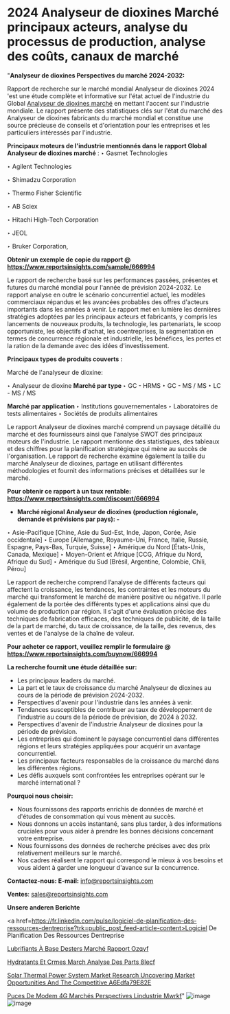 # 2024 Analyseur de dioxines Marché principaux acteurs, analyse du processus de production, analyse des coûts, canaux de marché

"<strong>Analyseur de dioxines Perspectives du marché 2024-2032:</strong>

Rapport de recherche sur le marché mondial Analyseur de dioxines 2024 'est une étude complète et informative sur l'état actuel de l'industrie du Global <a href=https://www.reportsinsights.com/sample/666994>Analyseur de dioxines marché</a> en mettant l'accent sur l'industrie mondiale. Le rapport présente des statistiques clés sur l'état du marché des Analyseur de dioxines fabricants du marché mondial et constitue une source précieuse de conseils et d'orientation pour les entreprises et les particuliers intéressés par l'industrie.

<strong>Principaux moteurs de l'industrie mentionnés dans le rapport Global Analyseur de dioxines marché</strong> :
‣ Gasmet Technologies

‣ Agilent Technologies

‣ Shimadzu Corporation

‣ Thermo Fisher Scientific

‣ AB Sciex

‣ Hitachi High-Tech Corporation

‣ JEOL

‣ Bruker Corporation,

<strong>Obtenir un exemple de copie du rapport @ <a href=https://www.reportsinsights.com/sample/666994>https://www.reportsinsights.com/sample/666994</a></strong>

Le rapport de recherche basé sur les performances passées, présentes et futures du marché mondial pour l'année de prévision 2024-2032. Le rapport analyse en outre le scénario concurrentiel actuel, les modèles commerciaux répandus et les avancées probables des offres d'acteurs importants dans les années à venir. Le rapport met en lumière les dernières stratégies adoptées par les principaux acteurs et fabricants, y compris les lancements de nouveaux produits, la technologie, les partenariats, le scoop opportuniste, les objectifs d'achat, les coentreprises, la segmentation en termes de concurrence régionale et industrielle, les bénéfices, les pertes et la ration de la demande avec des idées d'investissement.

<strong>Principaux types de produits couverts :</strong>

Marché de l'analyseur de dioxine:

‣  Analyseur de dioxine <strong> Marché <strong> par type </strong> </strong>
‣ GC - HRMS
‣ GC - MS / MS
‣ LC - MS / MS

<strong>Marché par application </strong>
‣ Institutions gouvernementales
‣ Laboratoires de tests alimentaires
‣ Sociétés de produits alimentaires

Le rapport Analyseur de dioxines marché comprend un paysage détaillé du marché et des fournisseurs ainsi que l'analyse SWOT des principaux moteurs de l'industrie. Le rapport mentionne des statistiques, des tableaux et des chiffres pour la planification stratégique qui mène au succès de l'organisation. Le rapport de recherche examine également la taille du marché Analyseur de dioxines, partage en utilisant différentes méthodologies et fournit des informations précises et détaillées sur le marché.

<strong>Pour obtenir ce rapport à un taux rentable: <a href=https://www.reportsinsights.com/discount/666994>https://www.reportsinsights.com/discount/666994</a></strong>
<ul>
  <li><strong>Marché régional Analyseur de dioxines (production régionale, demande et prévisions par pays): -</strong></li>
</ul>
‣ Asie-Pacifique [Chine, Asie du Sud-Est, Inde, Japon, Corée, Asie occidentale]
‣ Europe [Allemagne, Royaume-Uni, France, Italie, Russie, Espagne, Pays-Bas, Turquie, Suisse]
‣ Amérique du Nord [États-Unis, Canada, Mexique]
‣ Moyen-Orient et Afrique [CCG, Afrique du Nord, Afrique du Sud]
‣ Amérique du Sud [Brésil, Argentine, Colombie, Chili, Pérou]

Le rapport de recherche comprend l’analyse de différents facteurs qui affectent la croissance, les tendances, les contraintes et les moteurs du marché qui transforment le marché de manière positive ou négative. Il parle également de la portée des différents types et applications ainsi que du volume de production par région. Il s'agit d'une évaluation précise des techniques de fabrication efficaces, des techniques de publicité, de la taille de la part de marché, du taux de croissance, de la taille, des revenus, des ventes et de l'analyse de la chaîne de valeur.

<strong>Pour acheter ce rapport, veuillez remplir le formulaire @   <a href=https://www.reportsinsights.com/buynow/666994>https://www.reportsinsights.com/buynow/666994</a></strong>

<strong>La recherche fournit une étude détaillée sur:</strong>
<ul>
  <li>Les principaux leaders du marché.</li>
  <li>La part et le taux de croissance du marché Analyseur de dioxines au cours de la période de prévision 2024-2032.</li>
  <li>Perspectives d'avenir pour l'industrie dans les années à venir.</li>
  <li>Tendances susceptibles de contribuer au taux de développement de l'industrie au cours de la période de prévision, de 2024 à 2032.</li>
  <li>Perspectives d'avenir de l'industrie Analyseur de dioxines pour la période de prévision.</li>
  <li>Les entreprises qui dominent le paysage concurrentiel dans différentes régions et leurs stratégies appliquées pour acquérir un avantage concurrentiel.</li>
  <li>Les principaux facteurs responsables de la croissance du marché dans les différentes régions.</li>
  <li>Les défis auxquels sont confrontées les entreprises opérant sur le marché international ?</li>
</ul>
<strong>Pourquoi nous choisir:</strong>
<ul>
  <li>Nous fournissons des rapports enrichis de données de marché et d'études de consommation qui vous mènent au succès.</li>
  <li>Nous donnons un accès instantané, sans plus tarder, à des informations cruciales pour vous aider à prendre les bonnes décisions concernant votre entreprise.</li>
  <li>Nous fournissons des données de recherche précises avec des prix relativement meilleurs sur le marché.</li>
  <li>Nos cadres réalisent le rapport qui correspond le mieux à vos besoins et vous aident à garder une longueur d'avance sur la concurrence.</li>
</ul>
<strong>Contactez-nous:
</strong><strong>E-mail:</strong> <a href=mailto:info@reportsinsights.com>info@reportsinsights.com</a>

<strong>Ventes</strong>: <a href=mailto:sales@reportsinsights.com>sales@reportsinsights.com</a>

<strong>Unsere anderen Berichte</strong>

<a href=https://fr.linkedin.com/pulse/logiciel-de-planification-des-ressources-dentreprise?trk=public_post_feed-article-content>Logiciel De Planification Des Ressources Dentreprise</a>

<a href=https://fr.linkedin.com/pulse/lubrifiants-à-base-desters-marché-rapport-ozqvf/>Lubrifiants À Base Desters Marché Rapport Ozqvf</a>

<a href=https://www.linkedin.com/pulse/hydratants-et-cr%C3%A8mes-march%C3%A9-analyse-des-parts-8iecf/>Hydratants Et Crmes March Analyse Des Parts 8Iecf</a>

<a href=https://medium.com/@gd336335/solar-thermal-power-system-market-research-uncovering-market-opportunities-and-the-competitive-a6edfa79e82e>Solar Thermal Power System Market Research Uncovering Market Opportunities And The Competitive A6Edfa79E82E</a>

<a href=https://fr.linkedin.com/pulse/puces-de-modem-4g-marchés-perspectives-lindustrie-mwrkf/>Puces De Modem 4G Marchés Perspectives Lindustrie Mwrkf</a>"
![image](https://github.com/daminid12/RImarketgrowth/assets/158430485/01345a4a-e21f-4608-a961-c92ca6e02a50)
![image](https://github.com/daminid12/RImarketgrowth/assets/158430485/586e76bb-20de-4ff0-95c8-70f93c15753c)
